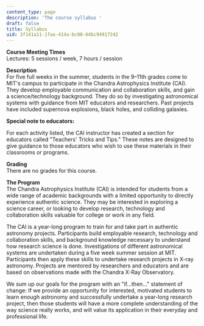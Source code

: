 ```yaml
---
content_type: page
description: 'The course syllabus '
draft: false
title: Syllabus
uid: 3f141a11-1fae-414a-bc00-64bc94917242
---
```

**Course Meeting Times**  
Lectures: 5 sessions / week, 7 hours / session

**Description**  
For five full weeks in the summer, students in the 9–11th grades come to MIT's campus to participate in the Chandra Astrophysics Institute (CAI). They develop employable communication and collaboration skills, and gain a science/technology background. They do so by investigating astronomical systems with guidance from MIT educators and researchers. Past projects have included supernova explosions, black holes, and colliding galaxies.

**Special note to educators:**

For each activity listed, the CAI instructor has created a section for educators called "Teachers' Tricks and Tips." These notes are designed to give guidance to those educators who wish to use these materials in their classrooms or programs.

**Grading**  
There are no grades for this course.

**The Program**  
The Chandra Astrophysics Institute (CAI) is intended for students from a wide range of academic backgrounds with a limited opportunity to directly experience authentic science. They may be interested in exploring a science career, or looking to develop research, technology and collaboration skills valuable for college or work in any field.

The CAI is a year-long program to train for and take part in authentic astronomy projects. Participants build employable research, technology and collaboration skills, and background knowledge necessary to understand how research science is done. Investigations of different astronomical systems are undertaken during a five week summer session at MIT. Participants then apply these skills to undertake research projects in X-ray astronomy. Projects are mentored by researchers and educators and are based on observations made with the Chandra X-Ray Observatory.

We sum up our goals for the program with an "if...then..." statement of change: If we provide an opportunity for interested, motivated students to learn enough astronomy and successfully undertake a year-long research project, then those students will have a more complete understanding of the way science really works, and will value its application in their everyday and professional life.